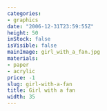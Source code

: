 ```yaml
---
categories:
- graphics
date: "2006-12-31T23:59:55Z"
height: 50
inStock: false
isVisible: false
mainImage: girl_with_a_fan.jpg
materials:
- paper
- acrylic
price: -1
slug: girl-with-a-fan
title: Girl with a fan
width: 35
---
```


